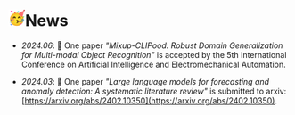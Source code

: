 # <a><img src="../../images/happy.gif" width="30" alt="img"></a>News
- *2024.06*: 🎉 One paper *"Mixup-CLIPood: Robust Domain Generalization for Multi-modal Object Recognition"* is accepted by the 5th International Conference on Artificial Intelligence and Electromechanical Automation.

- *2024.03*: 🎉 One paper *"Large language models for forecasting and anomaly detection: A systematic literature review"* is submitted to arxiv: [https://arxiv.org/abs/2402.10350](https://arxiv.org/abs/2402.10350).


